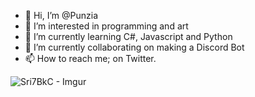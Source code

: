 - 👋 Hi, I’m @Punzia
- 👀 I’m interested in programming and art
- 🌱 I’m currently learning C#, Javascript and Python 
- 💞️ I’m currently collaborating on making a Discord Bot
- 📫 How to reach me; on Twitter.

<!---
Punzia/Punzia is a ✨ special ✨ repository because its `README.md` (this file) appears on your GitHub profile.
You can click the Preview link to take a look at your changes.
--->
![Sri7BkC - Imgur](https://user-images.githubusercontent.com/28727157/147994746-d6836d86-dce3-41e6-881a-61fbb2591c2f.gif)
